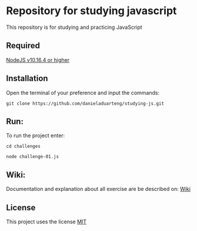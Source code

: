 # Repository for studying javascript
This repository is for studying and practicing JavaScript

## Required
[NodeJS v10.16.4 or higher](https://nodejs.org/en/)

## Installation
Open the terminal of your preference and input the commands:

`git clone https://github.com/danieladuarteng/studying-js.git`

## Run:
To run the project enter:

`cd challenges`

`node challenge-01.js`

## Wiki: 
Documentation and explanation about all exercise are be described on: [Wiki](https://github.com/danieladuarteng/studying-js/wiki)

## License

This project uses the license [MIT](https://choosealicense.com/licenses/mit/)
